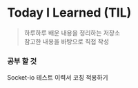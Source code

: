 # Today I Learned (TIL)

> 하루하루 배운 내용을 정리하는 저장소  
> 참고한 내용을 바탕으로 직접 작성

### 공부 할 것

Socket-io 테스트
이력서 코칭 적용하기
